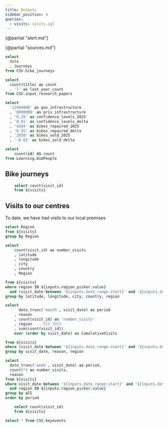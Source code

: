 ```yaml
---
title: Outputs
sidebar_position: 4
queries:
  - visits: visits.sql
---
```


{@partial "alert.md"}

{@partial "sources.md"}

```sql bike_journeys
select
  date
  , Journeys
from CSV.bike_journeys
```

```sql research
select
  count(title) as count
  , '7' as last_year_count
from CSV.input_research_papers
```



```sql outputs_misc
select
  '12504000' as gov_infrastructure
  , '8000000' as priv_infrastructure
  , '0.25' as confidence_levels_2025
  , '0.01' as confidence_levels_delta
  , '4284' as bikes_repaired_2025
  , '0.35' as bikes_repaired_delta
  , '2030' as bikes_sold_2025
  , '-0.01' as bikes_sold_delta

```



```sql count_people
select
    count(id) AS count
from Learning.DimPeople
```

<Grid cols="3">

<BigValue
  title='Number of research papers'
  data={research} 
  value=count
  fmt=num0
  comparison=last_year_count
  comparisonDelta=false
  comparisonTitle="Last year"
/>

<BigValue
  title='Government infrastructure investment'
  data={outputs_misc} 
  value=gov_infrastructure
  fmt=usd
/>


<BigValue
  title='Number of people engaging with service'
  data={count_people}
  fmt=num0
  value=count
  />

</Grid>

## Bike journeys

<BarChart
  data={bike_journeys}
  y=Journeys
  yAxisTitle='Number of bike journeys'
  />

```sql countVisits
    select count(visit_id)
    from ${visits}
```

## Visits to our centres

To date, we have had <Value data={countVisits} fmt=num0 /> visits to our local premises

```sql regions
select Region
from ${visits}
group by Region
```
<Grid cols=2>

<Dropdown
    data={regions} 
    name=region_picker
    value=Region
    title="Select the regions to explore"
    multiple=true
    selectAllByDefault=true
/>


<DateRange
    title=""
    name=date_range
    data={visits}
    dates=visit_date
/>
</Grid>

```sql visits_by_location
select
    count(visit_id) as number_visits
    , latitude
    , longitude
    , city
    , country
    , Region

from ${visits}
where region IN ${inputs.region_picker.value}
  and (visit_date between '${inputs.date_range.start}' and '${inputs.date_range.end}')
group by latitude, longitude, city, country, region

```

<BubbleMap 
    data={visits_by_location} 
    lat=latitude
    long=longitude
    size=number_visits 
    value=number_visits 
    pointName=city
/>





```sql VisitsByMonth
select
      date_trunc('month', visit_date) as period
    , reason
    , count(visit_id) as 'number_visits'
    , region  -- FIX THIS
    , sum(count(visit_id))
    over (order by visit_date) as CumulativeVisits

from ${visits}
where (visit_date between '${inputs.date_range.start}' and '${inputs.date_range.end}')
group by visit_date, reason, region
```



```sql visits_by_period
select 
  date_trunc('week', visit_date) as period,
  count(*) as number_visits,
  reason
from ${visits}
where visit_date between '${inputs.date_range.start}' and '${inputs.date_range.end}'
  and region IN ${inputs.region_picker.value}
group by all
order by period
```

<BarChart
  data={visits_by_period}
  x=period
  y=number_visits
  series=reason
  yAxisTitle="Number of visits">
  <ReferenceLine data={keyevents} x=event_date label=name hideValue/>
</BarChart>



```sql countVisits
    select count(visit_id)
    from ${visits}
```



```sql keyevents
select * from CSV.keyevents
```
